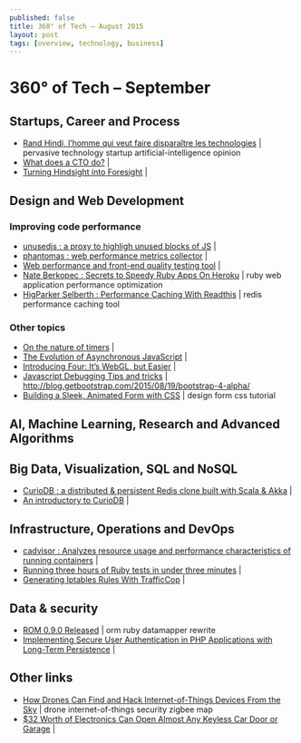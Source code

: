 ```yaml
---
published: false
title: 360° of Tech — August 2015
layout: post
tags: [overview, technology, business]
---
```


<!-- FIXME: code, tool, opinion, tutorial, news , jobs, event, podcast, video (max 2 tags par lien) -->

# 360° of Tech – September

Startups, Career and Process
----------------------------

* [Rand Hindi, l’homme qui veut faire disparaître les technologies](http://www.lemonde.fr/festival/article/2015/07/22/rand-hindi-l-homme-qui-veut-faire-disparaitre-les-technologies_4693695_4415198.html) | pervasive technology startup artificial-intelligence opinion
* [What does a CTO do?](http://code.dblock.org/2015/05/23/what-does-a-cto-do.html) |
* [Turning Hindsight into Foresight](http://code.dblock.org/2015/09/01/turning-hindsight-into-foresight.html) |


Design and Web Development
--------------------------

### Improving code performance

* [unusedjs : a proxy to highligh unused blocks of JS](https://github.com/gmetais/unusedjs) | 
* [phantomas : web performance metrics collector](https://github.com/gmetais/phantomas) |
* [Web performance and front-end quality testing tool](https://github.com/gmetais/YellowLabTools) |
* [Nate Berkopec : Secrets to Speedy Ruby Apps On Heroku](http://www.nateberkopec.com/2015/07/22/secrets-to-speedy-ruby-apps-on-heroku.html) | ruby web application performance optimization
* [HigParker Selberth : Performance Caching With Readthis](http://sorentwo.com/2015/07/20/high-performance-caching-with-readthis.html?utm_source=rubyweekly&utm_medium=email) | redis performance caching tool

### Other topics

* [On the nature of timers](http://blog.getify.com/on-the-nature-of-timers/) |
* [The Evolution of Asynchronous JavaScript](https://blog.risingstack.com/asynchronous-javascript/) |
* [Introducing Four: It’s WebGL, but Easier](http://www.sitepoint.com/introducing-four-webgl-easier/) |
* [Javascript Debugging Tips and tricks](http://www.zsoltnagy.eu/javascript-debugging-tips-and-tricks/) |
http://blog.getbootstrap.com/2015/08/19/bootstrap-4-alpha/
* [Building a Sleek, Animated Form with CSS](http://product.hubspot.com/blog/how-to-build-a-sleek-animated-input-form-with-css) | design form css tutorial

AI, Machine Learning, Research and Advanced Algorithms
------------------------------------------------------


Big Data, Visualization, SQL and NoSQL
--------------------------------------

* [CurioDB : a distributed & persistent Redis clone built with Scala & Akka](https://github.com/stephenmcd/curiodb) |
* [An introductory to CurioDB](http://blog.jupo.org/2015/07/08/curiodb-a-distributed-persistent-redis-clone/) |


Infrastructure, Operations and DevOps
-------------------------------------

* [cadvisor : Analyzes resource usage and performance characteristics of running containers](https://github.com/google/cadvisor) |
* [Running three hours of Ruby tests in under three minutes](https://stripe.com/blog/distributed-ruby-testing) |
* [Generating Iptables Rules With TrafficCop](https://engineering.opendns.com/2015/08/31/generating-iptables-rules-with-trafficcop/) |


Data & security
---------------

* [ROM 0.9.0 Released](http://rom-rb.org/blog/2015/08/19/rom-0-9-0-released/) | orm ruby datamapper rewrite
* [Implementing Secure User Authentication in PHP Applications with Long-Term Persistence](https://paragonie.com/blog/2015/04/secure-authentication-php-with-long-term-persistence) | 


Other links
-----------

* [How Drones Can Find and Hack Internet-of-Things Devices From the Sky](http://thehackernews.com/2015/08/hacking-internet-of-things-drone.html) | drone internet-of-things security zigbee map
* [$32 Worth of Electronics Can Open Almost Any Keyless Car Door or Garage](http://gizmodo.com/32-worth-of-electronics-can-open-almost-any-keyless-ca-1723072763) |


